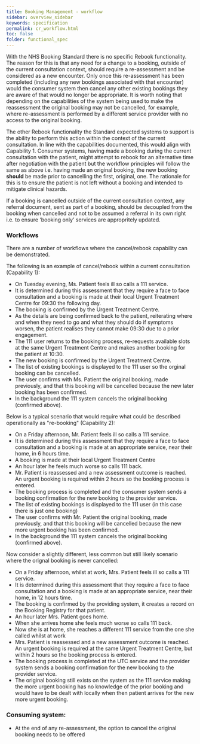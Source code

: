 ```yaml
---
title: Booking Management - workflow
sidebar: overview_sidebar
keywords: specification
permalink: cr_workflow.html
toc: false
folder: functional_spec
---
```


With the NHS Booking Standard there is no specific Rebook functionality. The reason for this is that any need for a change to a booking, outside of the current consultation context, should require a re-assessment and be considered as a new encounter. Only once this re-assessment has been completed (including any new bookings associated with that encounter) would the consumer system then cancel any other existing bookings they are aware of that would no longer be appropriate. It is worth noting that depending on the capabilities of the system being used to make the reassessment the original booking may not be cancelled, for example, where re-assessment is performed by a different service provider with no access to the original booking.

The other Rebook functionality the Standard expected systems to support is the ability to perform this action within the context of the current consultation. In line with the capabilities documented, this would align with Capability 1. Consumer systems, having made a booking during the current consultation with the patient, might attempt to rebook for an alternative time after negotiation with the patient but the workflow principles will follow the same as above i.e. having made an original booking, the new booking **should** be made prior to cancelling the first, original, one. The rationale for this is to ensure the patient is not left without a booking and intended to mitigate clinical hazards. 

If a booking is cancelled outside of the current consultation context, any referral document, sent as part of a booking, should be decoupled from the booking when cancelled and not to be assumed a referral in its own right i.e. to ensure ‘booking only’ services are appropritely updated.

### Workflows

There are a number of workflows where the cancel/rebook capability can be demonstrated.

The following is an example of cancel/rebook within a current consultation (Capability 1):

* On Tuesday evening, Ms. Patient feels ill so calls a 111 service.
* It is determined during this assessment that they require a face to face consultation and a booking is made at their local Urgent Treatment Centre for 09:30 the following day.
* The booking is confirmed by the Urgent Treatment Centre.
* As the details are being confirmed back to the patient, reiterating where and when they need to go and what they should do if symptoms worsen, the patient realises they cannot make 09:30 due to a prior engagement.
* The 111 user returns to the booking process, re-requests available slots at the same Urgent Treatment Centre and makes another booking for the patient at 10:30.
* The new booking is confirmed by the Urgent Treatment Centre.
* The list of existing bookings is displayed to the 111 user so the orginal booking can be cancelled.
* The user confirms with Ms. Patient the original booking, made previously, and that this booking will be cancelled because the new later booking has been confirmed.
* In the background the 111 system cancels the original booking (confirmed above).

Below is a typical scenario that would require what could be described operationally as "re-booking" (Capability 2):

* On a Friday afternoon, Mr. Patient feels ill so calls a 111 service. 
* It is determined during this assessment that they require a face to face consultation and a booking is made at an appropriate service, near their home, in 6 hours time. 
* A booking is made at their local Urgent Treatment Centre
* An hour later he feels much worse so calls 111 back. 
* Mr. Patient is reassessed and a new assessment outcome is reached. An urgent booking is required within 2 hours so the booking process is entered. 
* The booking process is completed and the consumer system sends a booking confirmation for the new booking to the provider service.
* The list of existing bookings is displayed to the 111 user (in this case there is just one booking)
* The user confirms with Mr. Patient the original booking, made previously, and that this booking will be cancelled because the new more urgent booking has been confirmed.
* In the background the 111 system cancels the original booking (confirmed above).

Now consider a slightly different, less common but still likely scenario where the orignal booking is never cancelled:

* On a Friday afternoon, whilst at work, Mrs. Patient feels ill so calls a 111 service. 
* It is determined during this assessment that they require a face to face consultation and a booking is made at an appropriate service, near their home, in 12 hours time. 
* The booking is confirmed by the providing system, it creates a record on the Booking Registry for that patient.
* An hour later Mrs. Patient goes home.
* When she arrives home she feels much worse so calls 111 back. 
* Now she is at home, she reaches a different 111 service from the one she called whilst at work
* Mrs. Patient is reassessed and a new assessment outcome is reached. An urgent booking is required at the same Urgent Treatment Centre, but within 2 hours so the booking process is entered. 
* The booking process is completed at the UTC service and the provider system sends a booking confirmation for the new booking to the provider service.
* The original booking still exists on the system as the 111 service making the more urgent booking has no knowledge of the prior booking and would have to be dealt with locally when then patient arrives for the new more urgent booking.

### Consuming system:

* At the end of any re-assessment, the option to cancel the original booking needs to be offered
